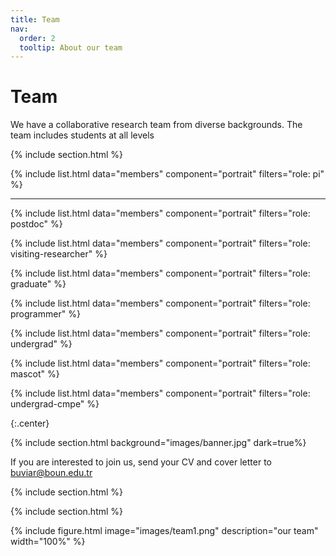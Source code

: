 ```yaml
---
title: Team
nav:
  order: 2
  tooltip: About our team
---
```


# <i class="fas fa-users"></i>Team

We have a collaborative research team from diverse backgrounds. The team includes students at all levels

{% include section.html %}

{%
  include list.html
  data="members"
  component="portrait"
  filters="role: pi"
%}  

---

{%
  include list.html
  data="members"
  component="portrait"
  filters="role: postdoc"
%}

{%
  include list.html
  data="members"
  component="portrait"
  filters="role: visiting-researcher"
%}

{%
  include list.html
  data="members"
  component="portrait"
  filters="role: graduate"
%}

{%
  include list.html
  data="members"
  component="portrait"
  filters="role: programmer"
%}

{%
  include list.html
  data="members"
  component="portrait"
  filters="role: undergrad"
%}

{%
  include list.html
  data="members"
  component="portrait"
  filters="role: mascot"
%}

{%
  include list.html
  data="members"
  component="portrait"
  filters="role: undergrad-cmpe"
%}

{:.center}

{% include section.html background="images/banner.jpg" dark=true%}

If you are interested to join us, send your CV and cover letter to buviar@boun.edu.tr

{% include section.html %}



{% include section.html %}

{%
  include figure.html
  image="images/team1.png"
  description="our team"
  width="100%"
%}

